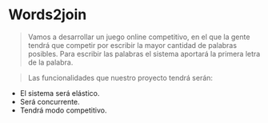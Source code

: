 # Words2join

> Vamos a desarrollar un juego online competitivo, en el que la gente tendrá que competir por escribir la mayor cantidad de palabras posibles. Para escribir las palabras el sistema aportará la primera letra de la palabra.
 
 
> Las funcionalidades que nuestro proyecto tendrá serán:
* El sistema será elástico.
* Será concurrente.
* Tendrá modo competitivo.
